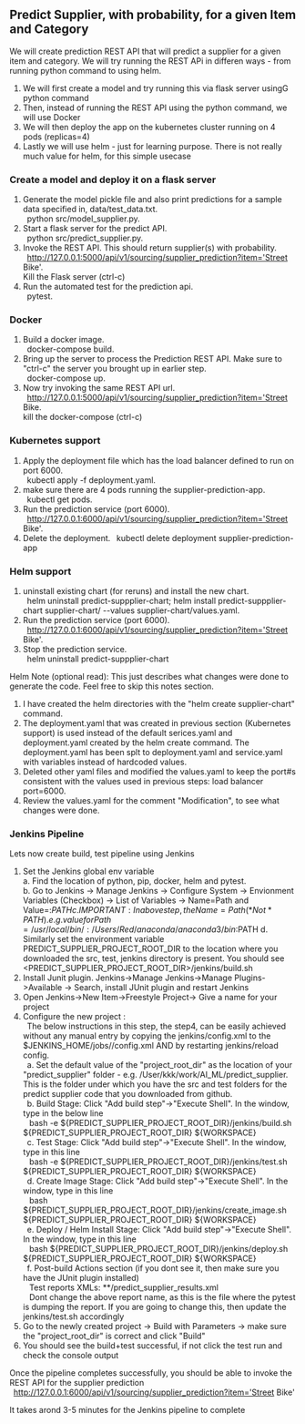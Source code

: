 ## Predict Supplier, with probability, for a given Item and Category

We will create prediction REST API that will predict a supplier for a given item and category. We will try running the REST APi in differen ways - from running python command to using helm. 
1. We will first create a model and try running this via flask server usingG python command   
2. Then, instead of running the REST API using the python command, we will use Docker
3. We will then deploy the app on the kubernetes cluster running on 4 pods (replicas=4)
4. Lastly we will use helm - just for learning purpose. There is not really much value for helm, for this simple usecase

### Create a model and deploy it on a flask server
1. Generate the model pickle file and also print predictions for a sample data specified in, data/test_data.txt.  
&ensp;python src/model_supplier.py. 
2. Start a flask server for the predict API.  
&ensp;python src/predict_supplier.py. 
3. Invoke the REST API. This should return supplier(s) with probability.   
&ensp;http://127.0.0.1:5000/api/v1/sourcing/supplier_prediction?item='Street Bike'.   
Kill the Flask server (ctrl-c)
4. Run the automated test for the prediction api.   
&ensp;pytest. 

### Docker
1. Build a docker image.   
&ensp;docker-compose build. 
2. Bring up the server to process the Prediction REST API. Make sure to "ctrl-c" the server you brought up in earlier step.   
&ensp;docker-compose up. 
3. Now try invoking the same REST API url.    
&ensp;http://127.0.0.1:5000/api/v1/sourcing/supplier_prediction?item='Street Bike.   
kill the docker-compose (ctrl-c)

### Kubernetes support
1. Apply the deployment file which has the load balancer defined to run on port 6000.   
&ensp;kubectl apply -f deployment.yaml. 
2. make sure there are 4 pods running the supplier-prediction-app.   
&ensp;kubectl get pods. 
3. Run the prediction service (port 6000).   
&ensp;http://127.0.0.1:6000/api/v1/sourcing/supplier_prediction?item='Street Bike'.   
4. Delete the deployment. 
&ensp;kubectl delete deployment supplier-prediction-app

### Helm support
1. uninstall existing chart (for reruns) and install the new chart.   
&ensp;helm uninstall predict-suppplier-chart; helm install predict-suppplier-chart supplier-chart/ --values supplier-chart/values.yaml. 
2. Run the prediction service (port 6000).   
&ensp;http://127.0.0.1:6000/api/v1/sourcing/supplier_prediction?item='Street Bike'. 
3. Stop the prediction service.   
&ensp;helm uninstall predict-suppplier-chart 

Helm Note (optional read): This just describes what changes were done to generate the code. Feel free to skip this notes section. 
1. I have created the helm directories with the "helm create supplier-chart" command.   
2. The deployment.yaml that was created in previous section (Kubernetes support) is used instead of the default serices.yaml and deployment.yaml created by the helm create command. The deployment.yaml has been splt to deployment.yaml and service.yaml with variables instead of hardcoded values. 
3. Deleted other yaml files and modified the  values.yaml to keep the port#s consistent with the values used in previous steps: load balancer port=6000. 
4. Review the values.yaml for the comment "Modification", to see what changes were done. 

### Jenkins Pipeline
Lets now create build, test pipeline using Jenkins

1. Set the Jenkins global env variable  
   a. Find the location of python, pip, docker, helm and pytest.   
   b. Go to Jenkins -> Manage Jenkins -> Configure System -> Envionment Variables (Checkbox) -> List of Variables -> Name=Path and Value=<Path got from above Step>:$PATH  
   c. IMPORTANT: In above step, the Name = Path (*Not* PATH). e.g. value for Path = /usr/local/bin/:/Users/Red/anaconda/anaconda3/bin:$PATH
   d. Similarly set the environment variable PREDICT_SUPPLIER_PROJECT_ROOT_DIR to the location where you downloaded the src, test, jenkins directory is present. You should see <PREDICT_SUPPLIER_PROJECT_ROOT_DIR>/jenkins/build.sh
2. Install Junit plugin. Jenkins->Manage Jenkins->Manage Plugins->Available -> Search, install JUnit plugin and restart Jenkins  
3. Open Jenkins->New Item->Freestyle Project-> Give a name for your project  
4. Configure the new project  :   
&ensp;The below instructions in this step, the step4, can be easily achieved without any manual entry by copying the jenkins/config.xml to the $JENKINS_HOME/jobs/<projectname>/config.xml AND by restarting jenkins/reload config.   
&ensp;a. Set the default value of the "project_root_dir" as the location of your "predict_supplier" folder - e.g. /User/kkk/work/AI_ML/predict_supplier. This is the folder under which you have the src and test folders for the predict supplier code that you downloaded from github.    
&ensp;b. Build Stage: Click "Add build step"->"Execute Shell". In the window, type in the below line    
        &ensp;  bash -e ${PREDICT_SUPPLIER_PROJECT_ROOT_DIR}/jenkins/build.sh ${PREDICT_SUPPLIER_PROJECT_ROOT_DIR} ${WORKSPACE}    
&ensp;c. Test Stage: Click "Add build step"->"Execute Shell". In the window, type in this line  
        &ensp;  bash -e ${PREDICT_SUPPLIER_PROJECT_ROOT_DIR}/jenkins/test.sh ${PREDICT_SUPPLIER_PROJECT_ROOT_DIR} ${WORKSPACE}  
&ensp;d. Create Image Stage: Click "Add build step"->"Execute Shell". In the window, type in this line  
        &ensp;  bash ${PREDICT_SUPPLIER_PROJECT_ROOT_DIR}/jenkins/create_image.sh ${PREDICT_SUPPLIER_PROJECT_ROOT_DIR} ${WORKSPACE}  
&ensp;e. Deploy / Helm Install Stage: Click "Add build step"->"Execute Shell". In the window, type in this line  
        &ensp;  bash ${PREDICT_SUPPLIER_PROJECT_ROOT_DIR}/jenkins/deploy.sh ${PREDICT_SUPPLIER_PROJECT_ROOT_DIR} ${WORKSPACE}  
&ensp;f. Post-build Actions section (if you dont see it, then make sure you have the JUnit plugin installed)  
        &ensp;  Test reports XMLs: **/predict_supplier_results.xml  
        &ensp;  Dont change the above report name, as this is the file where the pytest is dumping the report. If you are going to change this, then update the jenkins/test.sh accordingly  
5. Go to the newly created project -> Build with Parameters -> make sure the "project_root_dir" is correct and click "Build"  
6. You should see the build+test successful, if not click the test run and check the console output  
   
Once the pipeline completes successfully, you should be able to invoke the REST API for the supplier prediction  
&ensp;http://127.0.0.1:6000/api/v1/sourcing/supplier_prediction?item='Street Bike'

It takes arond 3-5 minutes for the Jenkins pipeline to complete
 

